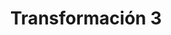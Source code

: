 ---
title: "Transformación 3"
image: "/cambios%20reales/IMG-20250910-WA0026.jpg"
quote: "Tu cuerpo puede soportar casi cualquier cosa. Es tu mente la que debes convencer"
order: 3
---